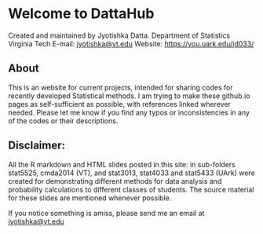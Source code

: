﻿# Welcome to DattaHub

Created and maintained by Jyotishka Datta.
Department of Statistics
Virginia Tech
E-mail: jyotishka@vt.edu
Website: https://you.uark.edu/jd033/

## About 
This is an website for current projects, intended for sharing codes for recently developed Statistical methods. 
I am trying to make these github.io pages as self-sufficient as possible, with references linked wherever needed. 
Please let me know if you find any typos or inconsistencies in any of the codes or their descriptions. 

## Disclaimer:

All the R markdown and HTML slides posted in this site: in sub-folders stat5525, cmda2014 (VT), and stat3013, stat4033 and stat5433 (UArk) were created for demonstrating different methods for data analysis and probability calculations to different classes of students. The source material for these slides are mentioned whenever possible.

If you notice something is amiss, please 
send me an email at jyotishka@vt.edu



